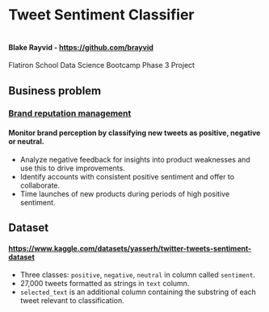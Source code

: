 # Tweet Sentiment Classifier

<a href="https://colab.research.google.com/github/brayvid/tweet-sentiment-classifier/blob/main/tweet_sentiment_classifier.ipynb" rel="Open in Colab"><img src="https://colab.research.google.com/assets/colab-badge.svg" alt="" /></a>
<h4>Blake Rayvid - <a href=https://github.com/brayvid>https://github.com/brayvid</a></h4>
Flatiron School Data Science Bootcamp Phase 3 Project


## Business problem
<h3><u>Brand reputation management</u></h3>
<h4>Monitor brand perception by classifying new tweets as positive, negative or neutral.</h4>
<ul>
<li>Analyze negative feedback for insights into product weaknesses and use this to drive improvements.
<li>Identify accounts with consistent positive sentiment and offer to collaborate.
<li>Time launches of new products during periods of high positive sentiment.
</ul>

## Dataset
<h4><a href="https://www.kaggle.com/datasets/yasserh/twitter-tweets-sentiment-dataset">https://www.kaggle.com/datasets/yasserh/twitter-tweets-sentiment-dataset</a></h4>
<ul>
<li>Three classes: <code>positive</code>, <code>negative</code>, <code>neutral</code> in column called <code>sentiment</code>.
<li>27,000 tweets formatted as strings in <code>text</code> column.
<li><code>selected_text</code> is an additional column containing the substring of each tweet relevant to classification.
</ul>
